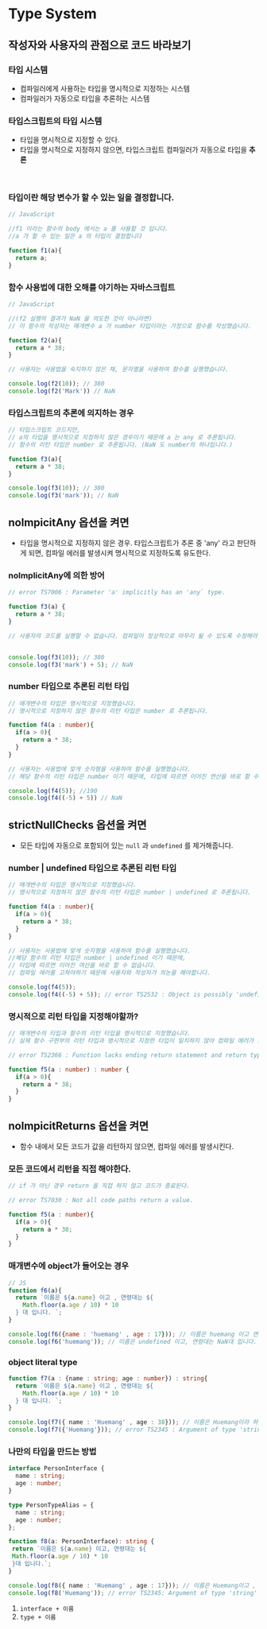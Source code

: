 # Type System


## 작성자와 사용자의 관점으로 코드 바라보기

### 타입 시스템
- 컴파일러에게 사용하는 타입을 명시적으로 지정하는 시스템
- 컴파일러가 자동으로 타입을 추론하는 시스템

### 타입스크립트의 타입 시스템
- 타입을 명시적으로 지정할 수 있다.
- 타입을 명시적으로 지정하지 않으면, 타입스크립트 컴파일러가 자동으로 타입을 **추론**

<br>

### 타입이란 해당 변수가 할 수 있는 일을 결정합니다.
   
```js
// JavaScript

//f1 이라는 함수의 body 에서는 a 를 사용할 것 입니다.
//a 가 할 수 있는 일은 a 의 타입이 결정합니다

function f1(a){
  return a;
}
```


### 함수 사용법에 대한 오해를 야기하는 자바스크립트
```js
// JavaScript

//(f2 실행의 결과가 NaN 을 의도한 것이 아니라면)
// 이 함수의 작성자는 매개변수 a 가 number 타입이라는 가정으로 함수를 작성했습니다.

function f2(a){
  return a * 38;
}

// 사용자는 사용법을 숙지하지 않은 채, 문자열을 사용하여 함수를 실행했습니다.

console.log(f2(10)); // 380
console.log(f2('Mark')) // NaN
```

### 타입스크립트의 추론에 의지하는 경우

```ts
// 타입스크립트 코드지만,
// a의 타입을 명시적으로 지정하지 않은 경우이기 때문에 a 는 any 로 추론됩니다.
// 함수의 리턴 타입은 number 로 추론됩니다. (NaN 도 number의 하나입니다.)

function f3(a){
  return a * 38;
}

console.log(f3(10)); // 380
console.log(f3('mark')); // NaN
```


## nolmpicitAny 옵션을 켜면
- 타입을 명시적으로 지정하지 않은 경우. 타입스크립트가 추론 중 'any' 라고 판단하게 되면, 컴파일 에러를 발생시켜 명시적으로 지정하도록 유도한다.

### nolmplicitAny에 의한 방어
```ts
// error TS7006 : Parameter 'a' implicitly has an 'any` type.

function f3(a) {
  return a * 38;
}

// 사용자의 코드를 실행할 수 없습니다. 컴파일이 정상적으로 마무리 될 수 있도록 수정해야 합니다.


console.log(f3(10)); // 380
console.log(f3('mark') + 5); // NaN
```

### number 타입으로 추론된 리턴 타입

```ts
// 매개변수의 타입은 명시적으로 지정했습니다.
// 명시적으로 지정하지 않은 함수의 리턴 타입은 number 로 추론됩니다.

function f4(a : number){
  if(a > 0){
    return a * 38;
  }
}

// 사용자는 사용법에 맞게 숫자형을 사용하여 함수를 실행했습니다.
// 해당 함수의 리턴 타입은 number 이기 때문에, 타입에 따르면 이어진 연산을 바로 할 수 있습니다.

console.log(f4(5)); //190
console.log(f4((-5) + 5)) // NaN
```


## strictNullChecks 옵션을 켜면
- 모든 타입에 자동으로 포함되어 있는 `null` 과 `undefined` 를 제거해줍니다.

### number | undefined 타입으로 추론된 리턴 타입
```ts
// 매개변수의 타입은 명시적으로 지정했습니다.
// 명시적으로 지정하지 않은 함수의 리턴 타입은 number | undefined 로 추론됩니다.

function f4(a : number){
  if(a > 0){
    return a * 38;
  }
}

// 사용자는 사용법에 맞게 숫자형을 사용하여 함수를 실행했습니다.
//해당 함수의 리턴 타입은 number | undefined 이기 때문에,
// 타입에 따르면 이어진 여산을 바로 할 수 없습니다.
// 컴파일 에러를 고쳐야하기 때문에 사용자와 작성자가 의논을 해야합니다.

console.log(f4(5));
console.log(f4((-5) + 5)); // error TS2532 : Object is possibly 'undefined' .
```

### 명시적으로 리턴 타입을 지정해야할까?

```ts
// 매개변수의 타입과 함수의 리턴 타입을 명시적으로 지정했습니다.
// 실제 함수 구현부의 리턴 타입과 명시적으로 지정한 타입이 일치하지 않아 컴파일 에러가 발생합니다.

// error TS2366 : Function lacks ending return statement and return type does not inc

function f5(a : number) : number {
  if(a > 0){
    return a * 38;
  }
}
```

## nolmpicitReturns 옵션을 켜면
- 함수 내에서 모든 코드가 값을 리턴하지 않으면, 컴파일 에러를 발생시킨다.

### 모든 코드에서 리턴을 직접 해야한다.

```ts
// if 가 아닌 경우 return 을 직접 하지 않고 코드가 종료된다.

// error TS7030 : Not all code paths return a value.

function f5(a : number){
  if(a > 0){
    return a * 38;
  }
}
```

### 매개변수에 object가 들어오는 경우

```js
// JS
function f6(a){
  return `이름은 ${a.name} 이고 , 연령대는 ${
    Math.floor(a.age / 10) * 10
  } 대 입니다. `;
}

console.log(f6({name : 'huemang' , age : 17})); // 이름은 huemang 이고 연령대는 10대 입니다.
console.log(f6('huemang')); // 이름은 undefined 이고, 연령대는 NaN대 입니다.
```

### object literal type
```ts
function f7(a : {name : string; age : number}) : string{
  return `이름은 ${a.name} 이고 , 연령대는 ${
    Math.floor(a.age / 10) * 10
  } 대 입니다. `;
}

console.log(f7({ name : 'Huemang' , age : 38})); // 이름은 Huemang이라 하고 연령대는 10대입니다.
console.log(f7({'Huemang'})); // error TS2345 : Argument of type 'string' is not assignable to parameter of type `{name : string ; age : number;}' .
```

### 나만의 타입을 만드는 방법
```ts
interface PersonInterface {
  name : string;
  age : number;
}

type PersonTypeAlias = {
  name : string;
  age : number;
};

function f8(a: PersonInterface): string {
 return `이름은 ${a.name} 이고, 연령대는 ${
 Math.floor(a.age / 10) * 10
 }대 입니다.`;
}

console.log(f8({ name : 'Huemang' , age : 17})); // 이름은 Huemang이고 , 연령대는 10대 입니다.
console.log(f8('Huemang')); // error TS2345: Argument of type 'string' is not assignable to parameter of type 'PersonInterface'.
```

1. `interface + 이름`
2. `type + 이름`